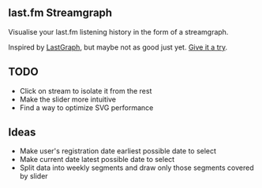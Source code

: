 last.fm Streamgraph
-------------------

Visualise your last.fm listening history in the form of a streamgraph.

Inspired by [LastGraph](http://lastgraph.aeracode.org/), but maybe not as good just yet. [Give it a try](http://dstrekelj.github.io/last.fm-streamgraph).

## TODO

* Click on stream to isolate it from the rest
* Make the slider more intuitive
* Find a way to optimize SVG performance

## Ideas

* Make user's registration date earliest possible date to select
* Make current date latest possible date to select
* Split data into weekly segments and draw only those segments covered by slider

